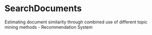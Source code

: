 # SearchDocuments
Estimating document similarity through combined use of different topic mining methods - Recommendation System
